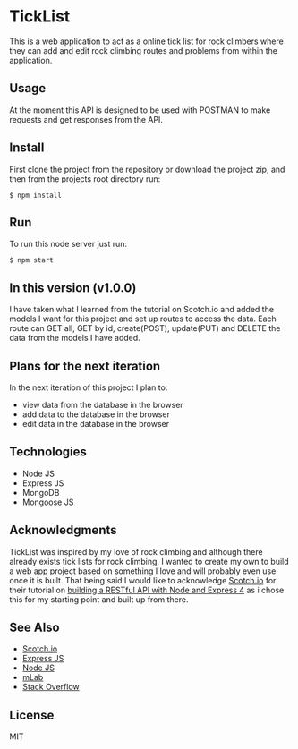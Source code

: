 # TickList

This is a web application to act as a online tick list for rock climbers where they can add and edit rock climbing routes and problems from within the application.

## Usage

At the moment this API is designed to be used with POSTMAN to make requests and get responses from the API.

## Install

First clone the project from the repository or download the project zip, and then from the projects root directory run:

```
$ npm install
```

## Run

To run this node server just run:
```
$ npm start
```

## In this version (v1.0.0)

I have taken what I learned from the tutorial on Scotch.io and added the models I want for this project and set up routes to access the data. Each route can GET all, GET by id, create(POST), update(PUT) and DELETE the data from the models I have added.

## Plans for the next iteration

In the next iteration of this project I plan to:
* view data from the database in the browser
* add data to the database in the browser
* edit data in the database in the browser

## Technologies

- Node JS
- Express JS
- MongoDB
- Mongoose JS

## Acknowledgments

TickList was inspired by my love of rock climbing and although there already exists tick lists for rock climbing, I wanted to create my own to build a web app project based on something I love and will probably even use once it is built. That being said I would like to acknowledge [Scotch.io](https://scotch.io) for their tutorial on [building a RESTful API with Node and Express 4](https://scotch.io/tutorials/build-a-restful-api-using-node-and-express-4) as i chose this for my starting point and built up from there.

## See Also

- [Scotch.io](https://scotch.io)
- [Express JS](https://www.expressjs.com)
- [Node JS](https://www.nodejs.org)
- [mLab](https://www.mlab.com)
- [Stack Overflow](https://www.stackoverflow.com)

## License

MIT

